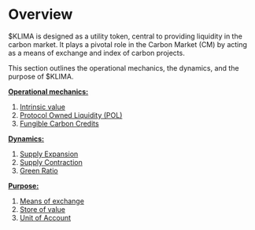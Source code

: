 # Overview

$KLIMA is designed as a utility token, central to providing liquidity in the carbon market. It plays a pivotal role in the Carbon Market (CM) by acting as a means of exchange and index of carbon projects.

This section outlines the operational mechanics, the dynamics, and the purpose of $KLIMA.

[**Operational mechanics:**](operational-mechanics/)

1. [Intrinsic value](operational-mechanics/intrinsic-value.md)
2. [Protocol Owned Liquidity (POL)](operational-mechanics/protocol-owned-liquidity-pol.md)
3. [Fungible Carbon Credits](operational-mechanics/fungible-carbon-credits.md)

[**Dynamics:**](dynamics/)

1. [Supply Expansion](dynamics/supply-expansion.md)
2. [Supply Contraction](dynamics/supply-contraction.md)
3. [Green Ratio](dynamics/green-ratio.md)

[**Purpose:**](purpose/)

1. [Means of exchange](purpose/means-of-exchange.md)
2. [Store of value](purpose/store-of-value.md)
3. [Unit of Account](purpose/unit-of-account.md)
